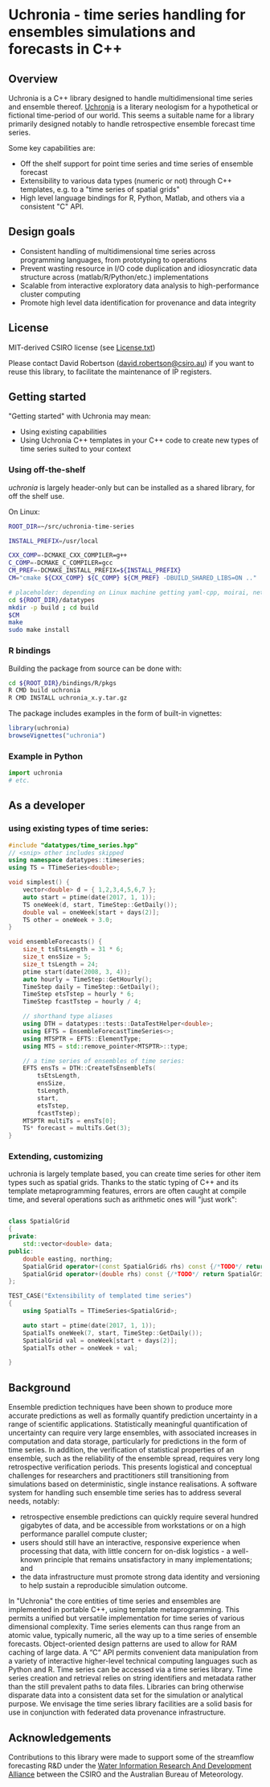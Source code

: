 # Uchronia - time series handling for ensembles simulations and forecasts in C++

## Overview

Uchronia is a C++ library designed to handle multidimensional time series and ensemble thereof. [Uchronia](https://en.wikipedia.org/wiki/Uchronia) is a literary neologism for a hypothetical or fictional time-period of our world. This seems a suitable name for a library primarily designed notably to handle retrospective ensemble forecast time series.

Some key capabilities are:

* Off the shelf support for point time series and time series of ensemble forecast
* Extensibility to various data types (numeric or not) through C++ templates, e.g. to a "time series of spatial grids"
* High level language bindings for R, Python, Matlab, and others via a consistent "C" API.

## Design goals

* Consistent handling of multidimensional time series across programming languages, from prototyping to operations
* Prevent wasting resource in I/O code duplication and idiosyncratic data structure across (matlab/R/Python/etc.) implementations
* Scalable from interactive exploratory data analysis to high-performance cluster computing
* Promote high level data identification for provenance and data integrity

## License

MIT-derived CSIRO license (see [License.txt](./LICENSE.txt))

Please contact David Robertson (david.robertson@csiro.au) if you want to reuse this library, to facilitate the maintenance of IP registers.

## Getting started

"Getting started" with Uchronia may mean:

* Using existing capabilities
* Using Uchronia C++ templates in your C++ code to create new types of time series suited to your context

### Using off-the-shelf

_uchronia_ is largely header-only but can be installed as a shared library, for off the shelf use.

On Linux:

```sh
ROOT_DIR=~/src/uchronia-time-series

INSTALL_PREFIX=/usr/local

CXX_COMP=-DCMAKE_CXX_COMPILER=g++
C_COMP=-DCMAKE_C_COMPILER=gcc
CM_PREF=-DCMAKE_INSTALL_PREFIX=${INSTALL_PREFIX}
CM="cmake ${CXX_COMP} ${C_COMP} ${CM_PREF} -DBUILD_SHARED_LIBS=ON .."

# placeholder: depending on Linux machine getting yaml-cpp, moirai, netCDF, cinterop, and Boost packages pre-installed
cd ${ROOT_DIR}/datatypes
mkdir -p build ; cd build
$CM
make 
sudo make install
```

### R bindings

Building the package from source can be done with:

```sh
cd ${ROOT_DIR}/bindings/R/pkgs
R CMD build uchronia
R CMD INSTALL uchronia_x.y.tar.gz
```

The package includes examples in the form of built-in vignettes:

```r
library(uchronia)
browseVignettes("uchronia")
```

### Example in Python

```python
import uchronia
# etc.
```

## As a developer

### using existing types of time series:

```c++
#include "datatypes/time_series.hpp"
// <snip> other includes skipped
using namespace datatypes::timeseries;
using TS = TTimeSeries<double>;

void simplest() {
    vector<double> d = { 1,2,3,4,5,6,7 };
    auto start = ptime(date(2017, 1, 1));
    TS oneWeek(d, start, TimeStep::GetDaily());
    double val = oneWeek[start + days(2)];
    TS other = oneWeek + 3.0;
}

void ensembleForecasts() {
    size_t tsEtsLength = 31 * 6;
    size_t ensSize = 5;
    size_t tsLength = 24;
    ptime start(date(2008, 3, 4));
    auto hourly = TimeStep::GetHourly();
    TimeStep daily = TimeStep::GetDaily();
    TimeStep etsTstep = hourly * 6;
    TimeStep fcastTstep = hourly / 4;

    // shorthand type aliases
    using DTH = datatypes::tests::DataTestHelper<double>;
    using EFTS = EnsembleForecastTimeSeries<>;
    using MTSPTR = EFTS::ElementType;
    using MTS = std::remove_pointer<MTSPTR>::type;

    // a time series of ensembles of time series:
    EFTS ensTs = DTH::CreateTsEnsembleTs(
        tsEtsLength,
        ensSize,
        tsLength,
        start,
        etsTstep,
        fcastTstep);
    MTSPTR multiTs = ensTs[0];
    TS* forecast = multiTs.Get(3);
} 
```

### Extending, customizing 

uchronia is largely template based, you can create time series for other item types such as spatial grids. Thanks to the static typing of C++ and its template metaprogramming features, errors are often caught at compile time, and several operations such as arithmetic ones will "just work":

```c++ 

class SpatialGrid
{
private:
    std::vector<double> data;
public:
    double easting, northing;
    SpatialGrid operator+(const SpatialGrid& rhs) const {/*TODO*/ return SpatialGrid(); }
    SpatialGrid operator+(double rhs) const {/*TODO*/ return SpatialGrid(); }
};

TEST_CASE("Extensibility of templated time series")
{
    using SpatialTs = TTimeSeries<SpatialGrid>;

    auto start = ptime(date(2017, 1, 1));
    SpatialTs oneWeek(7, start, TimeStep::GetDaily());
    SpatialGrid val = oneWeek[start + days(2)];
    SpatialTs other = oneWeek + val;

}
```

## Background

Ensemble prediction techniques have been shown to produce more accurate predictions as well as formally quantify prediction uncertainty in a range of scientific applications. Statistically meaningful quantification of uncertainty can require very large ensembles, with associated increases in computation and data storage, particularly for predictions in the form of time series. In addition, the verification of statistical properties of an ensemble, such as the reliability of the ensemble spread, requires very long retrospective verification periods. This presents logistical and conceptual challenges for researchers and practitioners still transitioning from simulations based on deterministic, single instance realisations. A software system for handling such ensemble time series has to address several needs, notably: 

* retrospective ensemble predictions can quickly require several hundred gigabytes of data, and be accessible from workstations or on a high performance parallel compute cluster; 
* users should still have an interactive, responsive experience when processing that data, with little concern for on-disk logistics - a well-known principle that remains unsatisfactory in many implementations; and 
* the data infrastructure must promote strong data identity and versioning to help sustain a reproducible simulation outcome.   

In "Uchronia" the core entities of time series and ensembles are implemented in portable C++, using template metaprogramming. This permits a unified but versatile implementation for time series of various dimensional complexity. Time series elements can thus range from an atomic value, typically numeric, all the way up to a time series of ensemble forecasts. Object-oriented design patterns are used to allow for RAM caching of large data. A “C“ API permits convenient data manipulation from a variety of interactive higher-level technical computing languages such as Python and R. Time series can be accessed via a time series library. Time series creation and retrieval relies on string identifiers and metadata rather than the still prevalent paths to data files. Libraries can bring otherwise disparate data into a consistent data set for the simulation or analytical purpose. We envisage the time series library facilities are a solid basis for use in conjunction with federated data provenance infrastructure. 

## Acknowledgements

Contributions to this library were made to support some of the streamflow forecasting R&D under the [Water Information Research And Development Alliance](https://www.csiro.au/en/Research/LWF/Areas/Water-resources/Assessing-water-resources/WIRADA/About) between the CSIRO and the Australian Bureau of Meteorology. 
